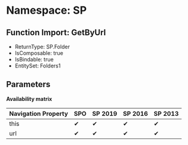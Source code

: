# Namespace: SP

## Function Import: GetByUrl

- ReturnType: SP.Folder
- IsComposable: true
- IsBindable: true
- EntitySet: Folders1

## Parameters

**Availability matrix**

Navigation Property | SPO | SP 2019 | SP 2016 | SP 2013
----------|-----|---------|---------|--------
this | ✔ | ✔ | ✔ | ✔
url | ✔ | ✔ | ✔ | ✔
